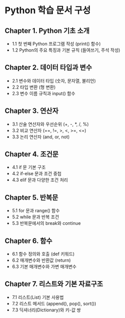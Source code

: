 # Python 학습 문서 구성

## Chapter 1. Python 기초 소개
- 1.1 첫 번째 Python 프로그램 작성 (print() 함수)
- 1.2 Python의 주요 특징과 기본 규칙 (들여쓰기, 주석 작성)

## Chapter 2. 데이터 타입과 변수
- 2.1 변수와 데이터 타입 (숫자, 문자열, 불리언)
- 2.2 타입 변환 (형 변환)
- 2.3 변수 이름 규칙과 input() 함수

## Chapter 3. 연산자
- 3.1 산술 연산자와 우선순위 (+, -, *, /, %)
- 3.2 비교 연산자 (==, !=, >, <, >=, <=)
- 3.3 논리 연산자 (and, or, not)

## Chapter 4. 조건문
- 4.1 if 문 기본 구조
- 4.2 if-else 문과 조건 중첩
- 4.3 elif 문과 다양한 조건 처리

## Chapter 5. 반복문
- 5.1 for 문과 range() 함수
- 5.2 while 문과 반복 조건
- 5.3 반복문에서의 break와 continue

## Chapter 6. 함수
- 6.1 함수 정의와 호출 (def 키워드)
- 6.2 매개변수와 반환값 (return)
- 6.3 기본 매개변수와 가변 매개변수

## Chapter 7. 리스트와 기본 자료구조
- 7.1 리스트(List) 기본 사용법
- 7.2 리스트 메서드 (append(), pop(), sort())
- 7.3 딕셔너리(Dictionary)와 키-값 쌍





